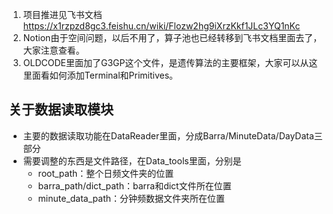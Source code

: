 1. 项目推进见飞书文档 https://x1rzpzd8gc3.feishu.cn/wiki/Flozw2hg9iXrzKkf1JLc3YQ1nKc
2. Notion由于空间问题，以后不用了，算子池也已经转移到飞书文档里面去了，大家注意查看。
3. OLDCODE里面加了G3GP这个文件，是遗传算法的主要框架，大家可以从这里面看如何添加Terminal和Primitives。
## 关于数据读取模块
- 主要的数据读取功能在DataReader里面，分成Barra/MinuteData/DayData三部分
- 需要调整的东西是文件路径，在Data_tools里面，分别是
  - root_path：整个日频文件夹的位置
  - barra_path/dict_path：barra和dict文件所在位置
  - minute_data_path：分钟频数据文件夹所在位置
